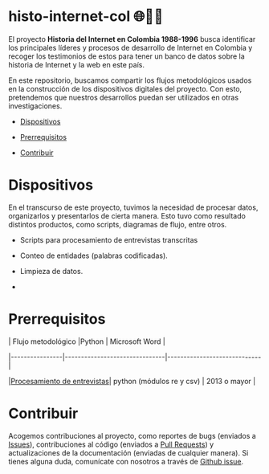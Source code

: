 ﻿
# histo-internet-col 🌐👩‍💻

  
  

El proyecto __Historia del Internet en Colombia 1988-1996__ busca identificar los principales líderes y procesos de desarrollo de Internet en Colombia y recoger los testimonios de estos para tener un banco de datos sobre la historia de Internet y la web en este país.

En este repositorio, buscamos compartir los flujos metodológicos usados en la construcción de los dispositivos digitales del proyecto. Con esto, pretendemos que nuestros desarrollos puedan ser utilizados en otras investigaciones.

- [Dispositivos](#Dispositivos)

- [Prerrequisitos](#Prerrequisitos)

- [Contribuir](#Contribuir)

  

# Dispositivos

En el transcurso de este proyecto, tuvimos la necesidad de procesar datos, organizarlos y presentarlos de cierta manera. Esto tuvo como resultado distintos productos, como scripts, diagramas de flujo, entre otros.

- Scripts para procesamiento de entrevistas transcritas

- Conteo de entidades (palabras codificadas).

- Limpieza de datos.

-

  

# Prerrequisitos

  
  

| Flujo metodológico |Python | Microsoft Word |

|----------------|-------------------------------|-----------------------------|

|[Procesamiento de entrevistas](https://github.com/Omphalos99/histo-internet-col/blob/main/_entrevistas/Flujo_metodologico_entrevistas.md)| python (módulos re y csv) | 2013 o mayor |

  
  

# Contribuir

Acogemos contribuciones al proyecto, como reportes de bugs (enviados a [Issues](https://github.com/Omphalos99/histo-internet-col/issues)), contribuciones al código (enviados a [Pull Requests](https://github.com/Omphalos99/histo-internet-col/pulls)) y actualizaciones de la documentación (enviadas de cualquier manera). Si tienes alguna duda, comunícate con nosotros a través de [Github issue](https://github.com/Omphalos99/histo-internet-col/issues).